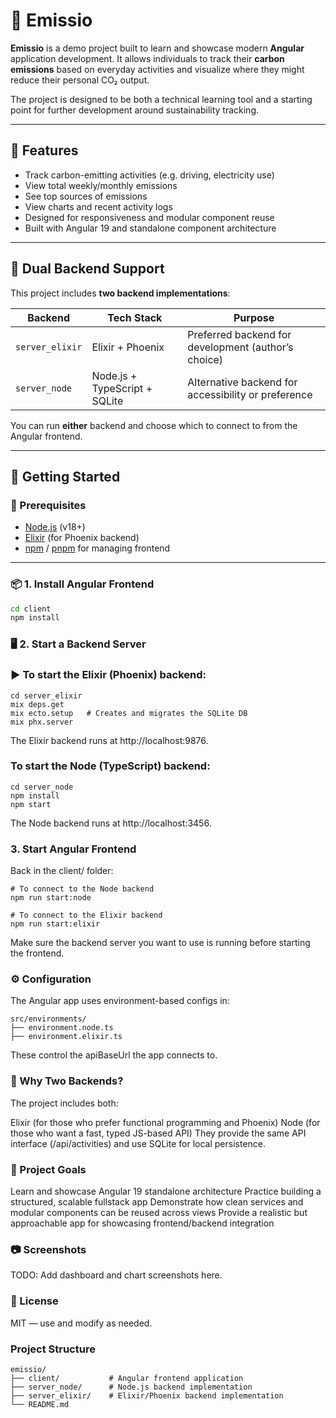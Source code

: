 # 🌱 Emissio

**Emissio** is a demo project built to learn and showcase modern **Angular** application development. It allows individuals to track their **carbon emissions** based on everyday activities and visualize where they might reduce their personal CO₂ output.

The project is designed to be both a technical learning tool and a starting point for further development around sustainability tracking.

---

## 🧩 Features

- Track carbon-emitting activities (e.g. driving, electricity use)
- View total weekly/monthly emissions
- See top sources of emissions
- View charts and recent activity logs
- Designed for responsiveness and modular component reuse
- Built with Angular 19 and standalone component architecture

---

## 🔁 Dual Backend Support

This project includes **two backend implementations**:

| Backend     | Tech Stack | Purpose                                       |
|-------------|------------|-----------------------------------------------|
| `server_elixir` | Elixir + Phoenix | Preferred backend for development (author’s choice) |
| `server_node`   | Node.js + TypeScript + SQLite | Alternative backend for accessibility or preference |

You can run **either** backend and choose which to connect to from the Angular frontend.

---

## 🚀 Getting Started

### 🔧 Prerequisites

- [Node.js](https://nodejs.org/) (v18+)
- [Elixir](https://elixir-lang.org/) (for Phoenix backend)
- [npm](https://www.npmjs.com/) / [pnpm](https://pnpm.io/) for managing frontend

---

### 📦 1. Install Angular Frontend

```bash
cd client
npm install
```

### 🖥 2. Start a Backend Server

### ▶️ To start the Elixir (Phoenix) backend:

```
cd server_elixir
mix deps.get
mix ecto.setup   # Creates and migrates the SQLite DB
mix phx.server
```

The Elixir backend runs at http://localhost:9876.

### To start the Node (TypeScript) backend:
```
cd server_node
npm install
npm start
```
The Node backend runs at http://localhost:3456.

### 3. Start Angular Frontend
Back in the client/ folder:
```
# To connect to the Node backend
npm run start:node

# To connect to the Elixir backend
npm run start:elixir
```

Make sure the backend server you want to use is running before starting the frontend.

### ⚙️ Configuration

The Angular app uses environment-based configs in:
```
src/environments/
├── environment.node.ts
├── environment.elixir.ts
```
These control the apiBaseUrl the app connects to.

### 🧠 Why Two Backends?

The project includes both:

Elixir (for those who prefer functional programming and Phoenix)
Node (for those who want a fast, typed JS-based API)
They provide the same API interface (/api/activities) and use SQLite for local persistence.

### 📌 Project Goals

Learn and showcase Angular 19 standalone architecture
Practice building a structured, scalable fullstack app
Demonstrate how clean services and modular components can be reused across views
Provide a realistic but approachable app for showcasing frontend/backend integration

### 📷 Screenshots

TODO: Add dashboard and chart screenshots here.

### 📄 License

MIT — use and modify as needed.

### Project Structure
```
emissio/
├── client/           # Angular frontend application
├── server_node/      # Node.js backend implementation
├── server_elixir/    # Elixir/Phoenix backend implementation
└── README.md
```